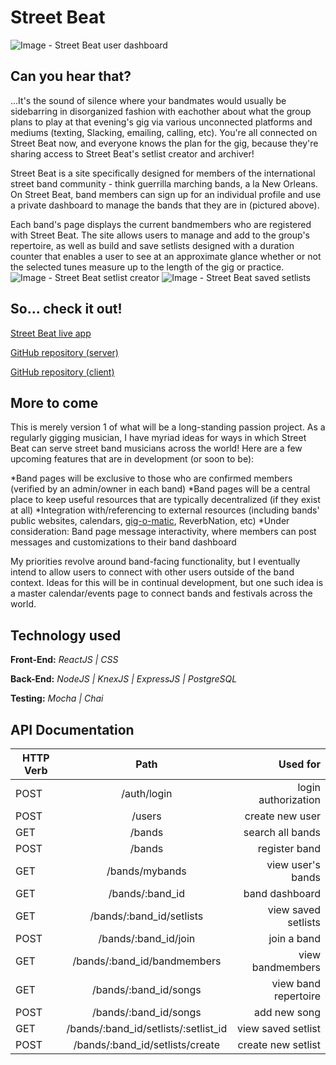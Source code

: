 # Street Beat

![Image - Street Beat user dashboard](https://photos.app.goo.gl/2USUryWjFqEXkQc28 "Street Beat user dashboard")

## Can you hear that?

...It's the sound of silence where your bandmates would usually be sidebarring in disorganized fashion with eachother about what the group plans to play at that evening's gig via various unconnected platforms 
and mediums (texting, Slacking, emailing, calling, etc). You're all connected on Street Beat now, and everyone knows the plan for the gig, because they're sharing access to Street Beat's setlist creator and archiver!

Street Beat is a site specifically designed for members of the international street band community - think guerrilla marching bands, a la New Orleans. On Street Beat, band members can sign up for an individual profile and use a private dashboard to manage the bands that they are in (pictured above).  

Each band's page displays the current bandmembers who are registered with Street Beat. The site allows users to manage and add to the group's repertoire, as well as build and save setlists designed with a duration counter that enables a user to see at an approximate glance whether or not the selected tunes measure up to the length of the gig or practice.
![Image - Street Beat setlist creator](https://photos.app.goo.gl/5JaFo827rvweUQWA7 "Setlist creator tool") ![Image - Street Beat saved setlists](https://photos.app.goo.gl/aGrXXAW7euccoFp2A "Saved setlists")

## So... check it out!

[Street Beat live app](https://street-beat-client.now.sh/ "Street Beat")

[GitHub repository (server)](https://github.com/thinkful-ei-iguana/maggie-fs-capstone-server "Street Beat server repo")

[GitHub repository (client)](https://github.com/thinkful-ei-iguana/maggie-fs-capstone-client "Street Beat client repo")

## More to come

This is merely version 1 of what will be a long-standing passion project. As a regularly gigging musician, I have myriad ideas for ways in which Street Beat can serve street band musicians across the world! Here are a few upcoming features that are in development (or soon to be):

*Band pages will be exclusive to those who are confirmed members (verified by an admin/owner in each band)
*Band pages will be a central place to keep useful resources that are typically decentralized (if they exist at all)
*Integration with/referencing to external resources (including bands' public websites, calendars, [gig-o-matic](https://gig-o-matic.appspot.com/ "The Gig-o"), ReverbNation, etc)
*Under consideration: Band page message interactivity, where members can post messages and customizations to their band dashboard

My priorities revolve around band-facing functionality, but I eventually intend to allow users to connect with other users outside of the band context. Ideas for this will be in continual development, but one such idea is a master calendar/events page to connect bands and festivals across the world.

## Technology used

**Front-End:** *ReactJS | CSS*

**Back-End:** *NodeJS | KnexJS | ExpressJS | PostgreSQL*

**Testing:** *Mocha | Chai*

## API Documentation

| **HTTP Verb** | **Path**                           | **Used for**         |
| --------- |:--------------------------------------:| --------------------:|
| POST      | /auth/login                            | login authorization  |
| POST      | /users                                 | create new user      |
| GET       | /bands                                 | search all bands     |
| POST      | /bands                                 | register band        |
| GET       | /bands/mybands                         | view user's bands    |
| GET       | /bands/:band_id                        | band dashboard       |
| GET       | /bands/:band_id/setlists               | view saved setlists  |
| POST      | /bands/:band_id/join                   | join a band          |
| GET       | /bands/:band_id/bandmembers            | view bandmembers     |
| GET       | /bands/:band_id/songs                  | view band repertoire |
| POST      | /bands/:band_id/songs                  | add new song         |
| GET       | /bands/:band_id/setlists/:setlist_id   | view saved setlist   |
| POST      | /bands/:band_id/setlists/create        | create new setlist   |
